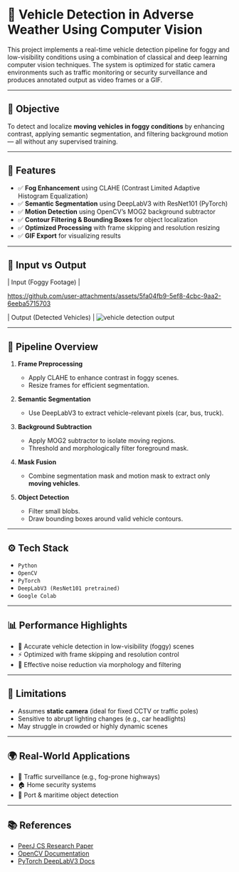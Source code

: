 # 🚗 Vehicle Detection in Adverse Weather Using Computer Vision

This project implements a real-time vehicle detection pipeline for foggy and low-visibility conditions using a combination of classical and deep learning computer vision techniques. The system is optimized for static camera environments such as traffic monitoring or security surveillance and produces annotated output as video frames or a GIF.

---

## 🎯 Objective

To detect and localize **moving vehicles in foggy conditions** by enhancing contrast, applying semantic segmentation, and filtering background motion — all without any supervised training.

---

## 📌 Features

- ✅ **Fog Enhancement** using CLAHE (Contrast Limited Adaptive Histogram Equalization)
- ✅ **Semantic Segmentation** using DeepLabV3 with ResNet101 (PyTorch)
- ✅ **Motion Detection** using OpenCV’s MOG2 background subtractor
- ✅ **Contour Filtering & Bounding Boxes** for object localization
- ✅ **Optimized Processing** with frame skipping and resolution resizing
- ✅ **GIF Export** for visualizing results

---

## 📸 Input vs Output

| Input (Foggy Footage) |
 

https://github.com/user-attachments/assets/5fa04fb9-5ef8-4cbc-9aa2-6eeba5715703

| Output (Detected Vehicles) |
  ![vehicle detection output](https://github.com/VedikaSawant/vehicle-detection-bad-weather-cv/blob/main/media/vehicle%20detection%20output.gif)

---

## 🧠 Pipeline Overview

1. **Frame Preprocessing**
   - Apply CLAHE to enhance contrast in foggy scenes.
   - Resize frames for efficient segmentation.

2. **Semantic Segmentation**
   - Use DeepLabV3 to extract vehicle-relevant pixels (car, bus, truck).

3. **Background Subtraction**
   - Apply MOG2 subtractor to isolate moving regions.
   - Threshold and morphologically filter foreground mask.

4. **Mask Fusion**
   - Combine segmentation mask and motion mask to extract only **moving vehicles**.

5. **Object Detection**
   - Filter small blobs.
   - Draw bounding boxes around valid vehicle contours.

---

## ⚙️ Tech Stack

- `Python`
- `OpenCV`
- `PyTorch`
- `DeepLabV3 (ResNet101 pretrained)`
- `Google Colab`

---

## 📊 Performance Highlights

- 🚗 Accurate vehicle detection in low-visibility (foggy) scenes
- ⚡ Optimized with frame skipping and resolution control
- 🧹 Effective noise reduction via morphology and filtering

---

## 🧪 Limitations

- Assumes **static camera** (ideal for fixed CCTV or traffic poles)
- Sensitive to abrupt lighting changes (e.g., car headlights)
- May struggle in crowded or highly dynamic scenes

---

## 🌍 Real-World Applications

- 🚦 Traffic surveillance (e.g., fog-prone highways)
- 🏠 Home security systems
- 🚢 Port & maritime object detection

---

## 📚 References

- [PeerJ CS Research Paper](https://peerj.com/articles/cs-962/)
- [OpenCV Documentation](https://docs.opencv.org/)
- [PyTorch DeepLabV3 Docs](https://pytorch.org/vision/stable/models.html#semantic-segmentation)
